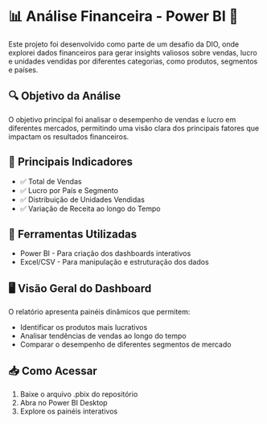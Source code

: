 
# 📊 Análise Financeira - Power BI 🚀
Este projeto foi desenvolvido como parte de um desafio da DIO, onde explorei dados financeiros para gerar insights valiosos sobre vendas, lucro e unidades vendidas por diferentes categorias, como produtos, segmentos e países.

## 🔍 Objetivo da Análise
O objetivo principal foi analisar o desempenho de vendas e lucro em diferentes mercados, permitindo uma visão clara dos principais fatores que impactam os resultados financeiros.

## 📌 Principais Indicadores
- ✅ Total de Vendas    
- ✅ Lucro por País e Segmento  
- ✅ Distribuição de Unidades Vendidas  
- ✅ Variação de Receita ao longo do Tempo

## 📂 Ferramentas Utilizadas
- Power BI - Para criação dos dashboards interativos
- Excel/CSV - Para manipulação e estruturação dos dados

## 🖥️ Visão Geral do Dashboard
O relatório apresenta painéis dinâmicos que permitem:
- Identificar os produtos mais lucrativos  
- Analisar tendências de vendas ao longo do tempo  
- Comparar o desempenho de diferentes segmentos de mercado 

## 📥 Como Acessar
1. Baixe o arquivo .pbix do repositório
2. Abra no Power BI Desktop
3. Explore os painéis interativos
